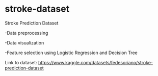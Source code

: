 # stroke-dataset
Stroke Prediction Dataset

-Data preprocessing

-Data visualization

-Feature selection using Logistic Regression and Decision Tree

Link to dataset: https://www.kaggle.com/datasets/fedesoriano/stroke-prediction-dataset
